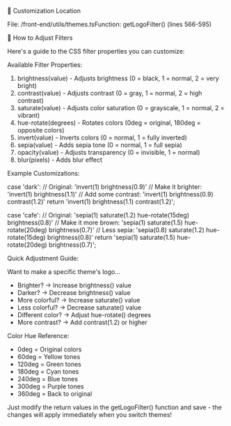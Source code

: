 🎨 Customization Location

File: /front-end/utils/themes.tsFunction: getLogoFilter() (lines 566-595)

🔧 How to Adjust Filters

Here's a guide to the CSS filter properties you can customize:

Available Filter Properties:

1. brightness(value) - Adjusts brightness (0 = black, 1 = normal, 2 =
   very bright)
2. contrast(value) - Adjusts contrast (0 = gray, 1 = normal, 2 = high
   contrast)
3. saturate(value) - Adjusts color saturation (0 = grayscale, 1 = normal,
   2 = vibrant)
4. hue-rotate(degrees) - Rotates colors (0deg = original, 180deg =
   opposite colors)
5. invert(value) - Inverts colors (0 = normal, 1 = fully inverted)
6. sepia(value) - Adds sepia tone (0 = normal, 1 = full sepia)
7. opacity(value) - Adjusts transparency (0 = invisible, 1 = normal)
8. blur(pixels) - Adds blur effect

Example Customizations:

case 'dark':
// Original: 'invert(1) brightness(0.9)'
// Make it brighter: 'invert(1) brightness(1.1)'
// Add some contrast: 'invert(1) brightness(0.9) contrast(1.2)'
return 'invert(1) brightness(1.1) contrast(1.2)';

case 'cafe':
// Original: 'sepia(1) saturate(1.2) hue-rotate(15deg) brightness(0.8)'
// Make it more brown: 'sepia(1) saturate(1.5) hue-rotate(20deg)
brightness(0.7)'
// Less sepia: 'sepia(0.8) saturate(1.2) hue-rotate(15deg)
brightness(0.8)'
return 'sepia(1) saturate(1.5) hue-rotate(20deg) brightness(0.7)';

Quick Adjustment Guide:

Want to make a specific theme's logo...

- Brighter? → Increase brightness() value
- Darker? → Decrease brightness() value
- More colorful? → Increase saturate() value
- Less colorful? → Decrease saturate() value
- Different color? → Adjust hue-rotate() degrees
- More contrast? → Add contrast(1.2) or higher

Color Hue Reference:

- 0deg = Original colors
- 60deg = Yellow tones
- 120deg = Green tones
- 180deg = Cyan tones
- 240deg = Blue tones
- 300deg = Purple tones
- 360deg = Back to original

Just modify the return values in the getLogoFilter() function and save -
the changes will apply immediately when you switch themes!